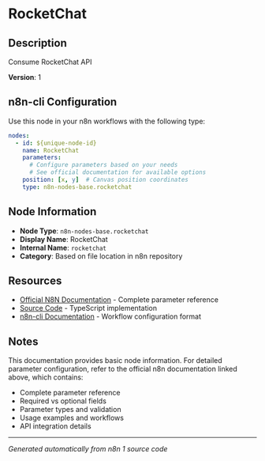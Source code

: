 # RocketChat

## Description

Consume RocketChat API

**Version**: 1

## n8n-cli Configuration

Use this node in your n8n workflows with the following type:

```yaml
nodes:
  - id: ${unique-node-id}
    name: RocketChat
    parameters:
      # Configure parameters based on your needs
      # See official documentation for available options
    position: [x, y]  # Canvas position coordinates
    type: n8n-nodes-base.rocketchat
```

## Node Information

- **Node Type**: `n8n-nodes-base.rocketchat`
- **Display Name**: RocketChat
- **Internal Name**: `rocketchat`
- **Category**: Based on file location in n8n repository

## Resources

- [Official N8N Documentation](https://docs.n8n.io/integrations/builtin/app-nodes/n8n-nodes-base.rocketchat/) - Complete parameter reference
- [Source Code](https://github.com/n8n-io/n8n/blob/master/packages/nodes-base/nodes/Rocketchat/Rocketchat.node.ts) - TypeScript implementation
- [n8n-cli Documentation](https://github.com/edenreich/n8n-cli) - Workflow configuration format

## Notes

This documentation provides basic node information. For detailed parameter configuration, 
refer to the official n8n documentation linked above, which contains:

- Complete parameter reference
- Required vs optional fields
- Parameter types and validation
- Usage examples and workflows
- API integration details

---
*Generated automatically from n8n 1 source code*
